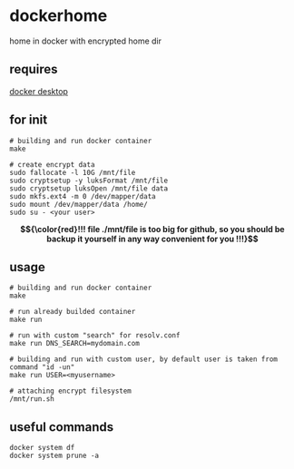 # dockerhome
home in docker with encrypted home dir

## requires
[docker desktop](https://docs.docker.com/desktop)

## for init
```
# building and run docker container
make

# create encrypt data
sudo fallocate -l 10G /mnt/file
sudo cryptsetup -y luksFormat /mnt/file
sudo cryptsetup luksOpen /mnt/file data
sudo mkfs.ext4 -m 0 /dev/mapper/data
sudo mount /dev/mapper/data /home/
sudo su - <your user>
```
**$${\color{red}!!! file ./mnt/file is too big for github, so you should be backup it yourself in any way convenient for you !!!}$$**

## usage
```
# building and run docker container
make

# run already builded container
make run

# run with custom "search" for resolv.conf
make run DNS_SEARCH=mydomain.com

# building and run with custom user, by default user is taken from command "id -un"
make run USER=<myusername>

# attaching encrypt filesystem
/mnt/run.sh
```

## useful commands
```
docker system df
docker system prune -a
```
